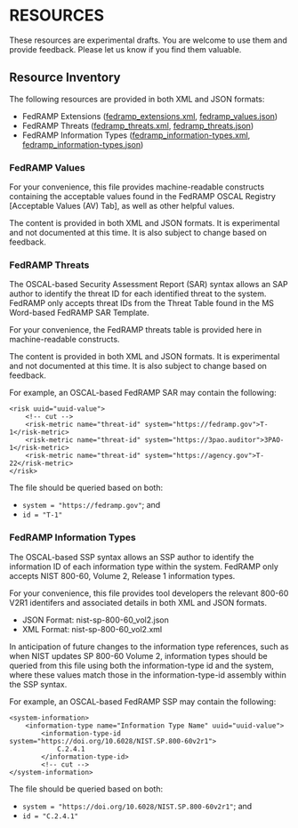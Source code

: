 # RESOURCES

These resources are experimental drafts.
You are welcome to use them and provide feedback.
Please let us know if you find them valuable.

## Resource Inventory

The following resources are provided in both XML and JSON formats:

- FedRAMP Extensions ([fedramp_extensions.xml](xml/fedramp_values.xml), [fedramp_values.json](json/fedramp_values.json))
- FedRAMP Threats ([fedramp_threats.xml](xml/fedramp_threats.xml), [fedramp_threats.json](json/fedramp_threats.json))
- FedRAMP Information Types ([fedramp_information-types.xml](xml/fedramp_information-types.xml), [fedramp_information-types.json](json/fedramp_information-types.json))

### FedRAMP Values

For your convenience, this file provides machine-readable constructs containing the acceptable values found in the FedRAMP OSCAL Registry \[Acceptable Values (AV) Tab\], as well as other helpful values.

The content is provided in both XML and JSON formats. It is experimental and not documented at this time. It is also subject to change based on feedback.

### FedRAMP Threats

The OSCAL-based Security Assessment Report (SAR) syntax allows an SAP author to identify the threat ID for each identified threat to the system.
FedRAMP only accepts threat IDs from the Threat Table found in the MS Word-based FedRAMP SAR Template.

For your convenience, the FedRAMP threats table is provided here in machine-readable constructs.

The content is provided in both XML and JSON formats. It is experimental and not documented at this time. It is also subject to change based on feedback.

For example, an OSCAL-based FedRAMP SAR may contain the following:

```
<risk uuid="uuid-value">
	<!-- cut -->
	<risk-metric name="threat-id" system="https://fedramp.gov">T-1</risk-metric>
	<risk-metric name="threat-id" system="https://3pao.auditor">3PAO-1</risk-metric>
	<risk-metric name="threat-id" system="https://agency.gov">T-22</risk-metric>
</risk>
```

The  file should be queried based on both:

- `system = "https://fedramp.gov"`; and
- `id = "T-1"`

### FedRAMP Information Types

The OSCAL-based SSP syntax allows an SSP author to identify the information ID of each information type within the system. FedRAMP only accepts NIST 800-60, Volume 2, Release 1 information types.

For your convenience, this file provides tool developers the relevant 800-60 V2R1 identifers and associated details in both XML and JSON formats.

- JSON Format: nist-sp-800-60_vol2.json
- XML Format: nist-sp-800-60_vol2.xml

In anticipation of future changes to the information type references, such as when NIST updates SP 800-60 Volume 2, information types should be queried from this file using both the information-type id and the system, where these values match those in the information-type-id assembly within the SSP syntax.

For example, an OSCAL-based FedRAMP SSP may contain the following:

```
<system-information>
	<information-type name="Information Type Name" uuid="uuid-value">
		<information-type-id system="https://doi.org/10.6028/NIST.SP.800-60v2r1">
			C.2.4.1
		</information-type-id>
		<!-- cut -->
</system-information>
```

The  file should be queried based on both:

- `system = "https://doi.org/10.6028/NIST.SP.800-60v2r1"`; and
- `id = "C.2.4.1"`
